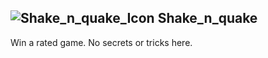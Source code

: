 ## ![Shake_n_quake_Icon](https://raw.githubusercontent.com/1IlIl/wikidata/main/achievement_icons/Shake_n_quake.png) Shake_n_quake





Win a rated game. No secrets or tricks here.

